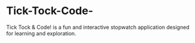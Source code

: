 # Tick-Tock-Code-
Tick Tock &amp; Code! is a fun and interactive stopwatch application designed for learning and exploration.
